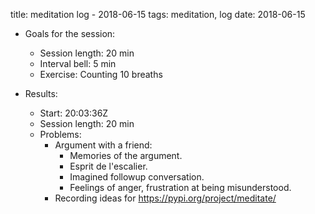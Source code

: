 title: meditation log - 2018-06-15
tags: meditation, log
date: 2018-06-15

- Goals for the session:
    - Session length: 20 min
    - Interval bell: 5 min
    - Exercise: Counting 10 breaths

- Results:
    - Start: 20:03:36Z
    - Session length: 20 min
    - Problems:
        - Argument with a friend:
            - Memories of the argument.
            - Esprit de l'escalier.
            - Imagined followup conversation.
            - Feelings of anger, frustration at being misunderstood.
        - Recording ideas for https://pypi.org/project/meditate/
